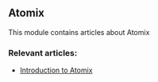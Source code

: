 ## Atomix

This module contains articles about Atomix

### Relevant articles:

- [Introduction to Atomix](https://www.surya.com/atomix)
